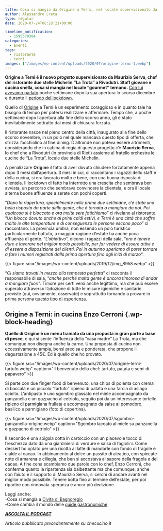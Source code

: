 ```yaml
---
title: Cosa si mangia da Origine a Terni, nel locale supervisionato da Maurizio Serva
author: Alessandro Creta
type: regular
date: 2020-07-24T08:28:21+00:00

timeline_notification:
  - 1595579304
categories:
  - Eventi
tags:
  - ristorante
  - terni
images: ["/images/wp-content/uploads/2020/07/origine-terni-1.webp"]
---
```

**Origine a Terni è il nuovo&nbsp;_progetto_&nbsp;supervisionato da Maurizio Serva, chef del ristorante due stelle Michelin &#8220;La Trota&#8221; a Rivodutri. Staff giovane e cucina snella, cosa si mangia nel locale &#8220;gourmet&#8221; ternano.** [Con lui avevamo parlato][1] poche settimane dopo la sua apertura lo scorso dicembre e durante il [periodo del lockdown][2].

Quello di&nbsp;<a rel="noreferrer noopener" href="https://ristoranteorigine.it/" target="_blank">Origine</a>&nbsp;a Terni è un esperimento coraggioso e in quanto tale ha bisogno di tempo per potersi realizzare e affermare. Tempo che, a poche settimane dopo l&#8217;apertura alla fine dello scorso anno, gli è stato inevitabilmente sottratto dai mesi di chiusura forzata.

Il&nbsp;ristorante&nbsp;nasce nel pieno centro della città, inaugurato alla fine dello scorso novembre, in un polo nel quale mancava questo tipo di offerta, che strizza l&#8217;occhiolino al&nbsp;fine dining. D&#8217;altronde non poteva essere altrimenti, considerando che in cabina di regia di questo progetto c&#8217;è&nbsp;**Maurizio Serva**, lo chef che a Rivodutri (in provincia di Rieti) assieme al fratello orchestra le cucine de &#8220;La Trota&#8221;, locale due stelle Michelin. 

A penalizzare&nbsp;**Origine**&nbsp;il fatto di aver dovuto chiudere forzatamente appena dopo 3 mesi dall&#8217;apertura. 3 mesi in cui, ci raccontano i ragazzi dello staff e della cucina, si era lavorato molto e bene, con una buona risposta di clientela. Il lockdown di fatto ha interrotto una crescita che sembrava ben avviata, un percorso che sembrava convincere la clientela, e ora il locale alterna buone affluenze a serate con pochi coperti. 

&#8220;_Dopo la riapertura, specialmente nelle prime due settimane, c&#8217;è stata una bella risposta da parte della gente, che è tornata a mangiare da noi. Poi qualcosa si è bloccato e ora molte sere fatichiamo_&#8221; ci rivelano al ristorante. &#8220;_Un blocco dovuto anche ai primi caldi estivi, e Terni è una città che soffre molto le alte temperature e di conseguenza le persone escono poco_&#8221; ci raccontano. La provincia umbra, non essendo un polo turistico particolarmente battuto, a maggior ragione d&#8217;estate ha anche poca affluenza di gente. &#8220;_L&#8217;obiettivo_&#8220;, dicono i ragazzi della sala, &#8220;_ora_&nbsp;_è tenere duro e lavorare nel miglior modo possibile, per far vedere di essere attivi e di essere a disposizione dei clienti. Poi in autunno speriamo di poter tornare a fare i numeri registrati dalla prima apertura fino agli inizi di marzo_&#8220;.


{{< figure src="/images/wp-content/uploads/2019/12/img_8958.webp" >}}


&#8220;_Ci siamo trovati in mezzo alla tempesta perfetta_&#8221; ci racconta il responsabile di sala, &#8220;_anche perché molta gente è ancora timorosa di andar a mangiare fuori_&#8220;. Timore per certi versi anche legittimo, ma che può essere superato attraverso l&#8217;adozione di tutte le misure igieniche e sanitarie previste (qui, ovviamente, osservate) e soprattutto tornando a provare in prima persona <a rel="noreferrer noopener" href="https://aleepepe.com/2020/06/24/come-e-cambiato-mangiare-ristorante/" target="_blank">questo tipo di esperienza</a>.

## Origine a Terni: in cucina Enzo Cerroni {.wp-block-heading}

**Quello di Origine è un menu trainato da una proposta in gran parte a base di pesce**, e qui si sente l&#8217;influenza della &#8220;casa madre&#8221; La Trota, ma che comunque non disegna anche la carne. Una proposta di cucina non eccessivamente ampia, bensì precisa e ponderata, che propone il degustazione a 45€. Ed è quello che ho provato.


{{< figure src="/images/wp-content/uploads/2020/07/origine-terni-tartufo.webp" caption="Il benvenuto dello chef: tartufo, patata e semi di papavero" >}}


  
Si parte con due finger food di benvenuto, una chips di polenta con crema di baccalà e un piccolo &#8220;tartufo&#8221; ripieno di patata e una farcia di asiago sciolto. L&#8217;antipasto è uno sgombro glassato nel miele accompagnato da panzanella e un gazpacho al cetriolo, seguito poi da un interessante tortello ripieno di parmigiana frullata e accompagnato da salse al pomodoro, basilico e parmigiano (foto di copertina). 


{{< figure src="/images/wp-content/uploads/2020/07/sgombro-panzanella-origine.webp" caption="Sgombro laccato al miele su panzanella e gazpacho di cetriolo" >}}


Il secondo è una spigola cotta in cartoccio con un piacevole tocco di freschezza dato da una giardiniera di verdure e salsa di fagiolini. Come dessert ho optato per una ricotta al latte di mandorle con fondo di fragole e cialde al cacao. In abbinamento al dolce un passito di aleatico, con spiccate note di amarena e ciliegia, che ben si accostava al sapore della fragola e del cacao.&nbsp;A fine cena scambiamo due parole con lo chef, Enzo Cerroni, che conferma quanto la ripartenza sia balbettante ma che comunque, anche con l&#8217;aiuto e il supporto di Maurizio Serva, si cerchi di andare avanti nel miglior modo possibile. Tenere botta fino al termine dell&#8217;estate, per poi ripartire con rinnovata speranza e ancor più dedizione.

Leggi anche:  
-Cosa si mangia a <a rel="noreferrer noopener" href="https://aleepepe.com/2020/05/25/dove-si-mangia-civita-bagnoregio/" target="_blank">Civita di Bagnoregio</a>  
-Come cambia il mondo delle <a rel="noreferrer noopener" href="https://aleepepe.com/2020/07/11/criteri-guida-gambero-rosso/" target="_blank">guide gastronomiche</a>

<p class="has-text-align-center">
  <a rel="noreferrer noopener" href="https://apple.co/352xcOm" target="_blank"><strong><em>ASCOLTA IL PODCAST</em></strong></a>
</p>



_Articolo pubblicato precedentemente su checucino.it_

 [1]: https://aleepepe.com/2019/12/21/la-nuova-origine-della-terni-gourmet-parola-di-maurizio-serva/
 [2]: https://aleepepe.com/2020/05/04/intervista-maurizio-serva/